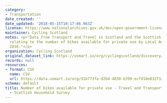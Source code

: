 ```yaml
---
category:
- Transportation
date_created: ''
date_updated: '2018-05-15T10:17:06.963Z'
license: https://www.nationalarchives.gov.uk/doc/open-government-licence/version/3/
maintainer: Cycling Scotland
notes: <p>"Data from Transport and Travel in Scotland and the Scottish Household Survey
  relating to the number of bikes available for private use by Local Authority in
  2016."</p>
organization: Cycling Scotland
original_dataset_link: https://usmart.io/org/cyclingscotland/discovery/discovery-view-detail/0f20095c-c878-4f07-962d-8db0faaa0b5c
records: null
resources:
- format: CSV
  name: CSV
  url: https://data.usmart.io/org/d1b773fa-d2bd-4830-b399-ecfd18e832f3/resource?resourceGUID=aa86d727-c4eb-4c00-b8ae-69fdd191ceb7
schema: default
title: Number of bikes available for private use - Travel and Transport Scotland 2016
  - Scottish Household Survey
---
```

